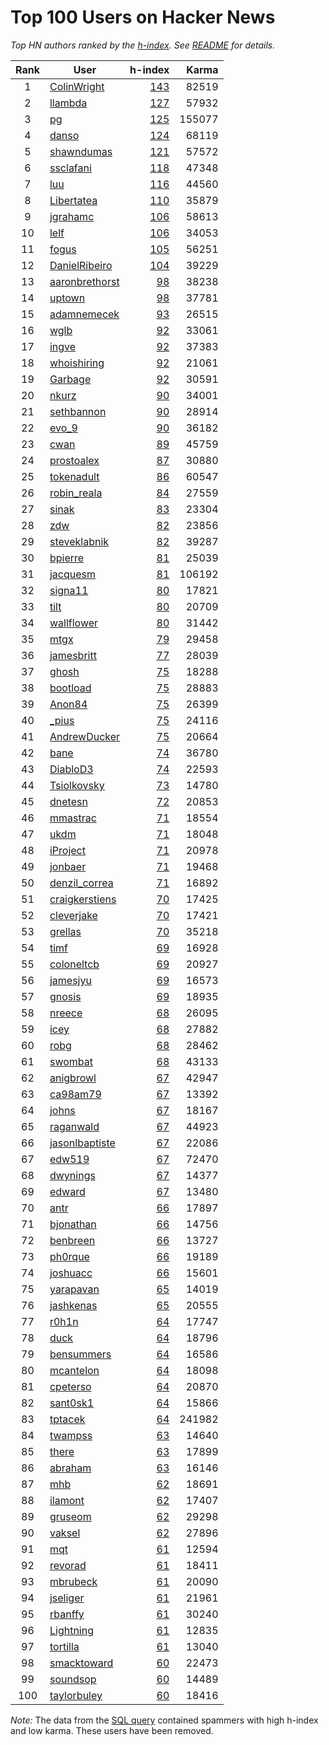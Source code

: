 # Top 100 Users on Hacker News

*Top HN authors ranked by the [h-index](https://en.wikipedia.org/wiki/H-index). See [README](../README.md) for details.*

Rank | User | h-index | Karma
:-: | --- | --: | --:
1 | [ColinWright](https://news.ycombinator.com/user?id=ColinWright) | [143](https://news.ycombinator.com/submitted?id=ColinWright) | 82519
2 | [llambda](https://news.ycombinator.com/user?id=llambda) | [127](https://news.ycombinator.com/submitted?id=llambda) | 57932
3 | [pg](https://news.ycombinator.com/user?id=pg) | [125](https://news.ycombinator.com/submitted?id=pg) | 155077
4 | [danso](https://news.ycombinator.com/user?id=danso) | [124](https://news.ycombinator.com/submitted?id=danso) | 68119
5 | [shawndumas](https://news.ycombinator.com/user?id=shawndumas) | [121](https://news.ycombinator.com/submitted?id=shawndumas) | 57572
6 | [ssclafani](https://news.ycombinator.com/user?id=ssclafani) | [118](https://news.ycombinator.com/submitted?id=ssclafani) | 47348
7 | [luu](https://news.ycombinator.com/user?id=luu) | [116](https://news.ycombinator.com/submitted?id=luu) | 44560
8 | [Libertatea](https://news.ycombinator.com/user?id=Libertatea) | [110](https://news.ycombinator.com/submitted?id=Libertatea) | 35879
9 | [jgrahamc](https://news.ycombinator.com/user?id=jgrahamc) | [106](https://news.ycombinator.com/submitted?id=jgrahamc) | 58613
10 | [lelf](https://news.ycombinator.com/user?id=lelf) | [106](https://news.ycombinator.com/submitted?id=lelf) | 34053
11 | [fogus](https://news.ycombinator.com/user?id=fogus) | [105](https://news.ycombinator.com/submitted?id=fogus) | 56251
12 | [DanielRibeiro](https://news.ycombinator.com/user?id=DanielRibeiro) | [104](https://news.ycombinator.com/submitted?id=DanielRibeiro) | 39229
13 | [aaronbrethorst](https://news.ycombinator.com/user?id=aaronbrethorst) | [98](https://news.ycombinator.com/submitted?id=aaronbrethorst) | 38238
14 | [uptown](https://news.ycombinator.com/user?id=uptown) | [98](https://news.ycombinator.com/submitted?id=uptown) | 37781
15 | [adamnemecek](https://news.ycombinator.com/user?id=adamnemecek) | [93](https://news.ycombinator.com/submitted?id=adamnemecek) | 26515
16 | [wglb](https://news.ycombinator.com/user?id=wglb) | [92](https://news.ycombinator.com/submitted?id=wglb) | 33061
17 | [ingve](https://news.ycombinator.com/user?id=ingve) | [92](https://news.ycombinator.com/submitted?id=ingve) | 37383
18 | [whoishiring](https://news.ycombinator.com/user?id=whoishiring) | [92](https://news.ycombinator.com/submitted?id=whoishiring) | 21061
19 | [Garbage](https://news.ycombinator.com/user?id=Garbage) | [92](https://news.ycombinator.com/submitted?id=Garbage) | 30591
20 | [nkurz](https://news.ycombinator.com/user?id=nkurz) | [90](https://news.ycombinator.com/submitted?id=nkurz) | 34001
21 | [sethbannon](https://news.ycombinator.com/user?id=sethbannon) | [90](https://news.ycombinator.com/submitted?id=sethbannon) | 28914
22 | [evo_9](https://news.ycombinator.com/user?id=evo_9) | [90](https://news.ycombinator.com/submitted?id=evo_9) | 36182
23 | [cwan](https://news.ycombinator.com/user?id=cwan) | [89](https://news.ycombinator.com/submitted?id=cwan) | 45759
24 | [prostoalex](https://news.ycombinator.com/user?id=prostoalex) | [87](https://news.ycombinator.com/submitted?id=prostoalex) | 30880
25 | [tokenadult](https://news.ycombinator.com/user?id=tokenadult) | [86](https://news.ycombinator.com/submitted?id=tokenadult) | 60547
26 | [robin_reala](https://news.ycombinator.com/user?id=robin_reala) | [84](https://news.ycombinator.com/submitted?id=robin_reala) | 27559
27 | [sinak](https://news.ycombinator.com/user?id=sinak) | [83](https://news.ycombinator.com/submitted?id=sinak) | 23304
28 | [zdw](https://news.ycombinator.com/user?id=zdw) | [82](https://news.ycombinator.com/submitted?id=zdw) | 23856
29 | [steveklabnik](https://news.ycombinator.com/user?id=steveklabnik) | [82](https://news.ycombinator.com/submitted?id=steveklabnik) | 39287
30 | [bpierre](https://news.ycombinator.com/user?id=bpierre) | [81](https://news.ycombinator.com/submitted?id=bpierre) | 25039
31 | [jacquesm](https://news.ycombinator.com/user?id=jacquesm) | [81](https://news.ycombinator.com/submitted?id=jacquesm) | 106192
32 | [signa11](https://news.ycombinator.com/user?id=signa11) | [80](https://news.ycombinator.com/submitted?id=signa11) | 17821
33 | [tilt](https://news.ycombinator.com/user?id=tilt) | [80](https://news.ycombinator.com/submitted?id=tilt) | 20709
34 | [wallflower](https://news.ycombinator.com/user?id=wallflower) | [80](https://news.ycombinator.com/submitted?id=wallflower) | 31442
35 | [mtgx](https://news.ycombinator.com/user?id=mtgx) | [79](https://news.ycombinator.com/submitted?id=mtgx) | 29458
36 | [jamesbritt](https://news.ycombinator.com/user?id=jamesbritt) | [77](https://news.ycombinator.com/submitted?id=jamesbritt) | 28039
37 | [ghosh](https://news.ycombinator.com/user?id=ghosh) | [75](https://news.ycombinator.com/submitted?id=ghosh) | 18288
38 | [bootload](https://news.ycombinator.com/user?id=bootload) | [75](https://news.ycombinator.com/submitted?id=bootload) | 28883
39 | [Anon84](https://news.ycombinator.com/user?id=Anon84) | [75](https://news.ycombinator.com/submitted?id=Anon84) | 26399
40 | [_pius](https://news.ycombinator.com/user?id=_pius) | [75](https://news.ycombinator.com/submitted?id=_pius) | 24116
41 | [AndrewDucker](https://news.ycombinator.com/user?id=AndrewDucker) | [75](https://news.ycombinator.com/submitted?id=AndrewDucker) | 20664
42 | [bane](https://news.ycombinator.com/user?id=bane) | [74](https://news.ycombinator.com/submitted?id=bane) | 36780
43 | [DiabloD3](https://news.ycombinator.com/user?id=DiabloD3) | [74](https://news.ycombinator.com/submitted?id=DiabloD3) | 22593
44 | [Tsiolkovsky](https://news.ycombinator.com/user?id=Tsiolkovsky) | [73](https://news.ycombinator.com/submitted?id=Tsiolkovsky) | 14780
45 | [dnetesn](https://news.ycombinator.com/user?id=dnetesn) | [72](https://news.ycombinator.com/submitted?id=dnetesn) | 20853
46 | [mmastrac](https://news.ycombinator.com/user?id=mmastrac) | [71](https://news.ycombinator.com/submitted?id=mmastrac) | 18554
47 | [ukdm](https://news.ycombinator.com/user?id=ukdm) | [71](https://news.ycombinator.com/submitted?id=ukdm) | 18048
48 | [iProject](https://news.ycombinator.com/user?id=iProject) | [71](https://news.ycombinator.com/submitted?id=iProject) | 20978
49 | [jonbaer](https://news.ycombinator.com/user?id=jonbaer) | [71](https://news.ycombinator.com/submitted?id=jonbaer) | 19468
50 | [denzil_correa](https://news.ycombinator.com/user?id=denzil_correa) | [71](https://news.ycombinator.com/submitted?id=denzil_correa) | 16892
51 | [craigkerstiens](https://news.ycombinator.com/user?id=craigkerstiens) | [70](https://news.ycombinator.com/submitted?id=craigkerstiens) | 17425
52 | [cleverjake](https://news.ycombinator.com/user?id=cleverjake) | [70](https://news.ycombinator.com/submitted?id=cleverjake) | 17421
53 | [grellas](https://news.ycombinator.com/user?id=grellas) | [70](https://news.ycombinator.com/submitted?id=grellas) | 35218
54 | [timf](https://news.ycombinator.com/user?id=timf) | [69](https://news.ycombinator.com/submitted?id=timf) | 16928
55 | [coloneltcb](https://news.ycombinator.com/user?id=coloneltcb) | [69](https://news.ycombinator.com/submitted?id=coloneltcb) | 20927
56 | [jamesjyu](https://news.ycombinator.com/user?id=jamesjyu) | [69](https://news.ycombinator.com/submitted?id=jamesjyu) | 16573
57 | [gnosis](https://news.ycombinator.com/user?id=gnosis) | [69](https://news.ycombinator.com/submitted?id=gnosis) | 18935
58 | [nreece](https://news.ycombinator.com/user?id=nreece) | [68](https://news.ycombinator.com/submitted?id=nreece) | 26095
59 | [icey](https://news.ycombinator.com/user?id=icey) | [68](https://news.ycombinator.com/submitted?id=icey) | 27882
60 | [robg](https://news.ycombinator.com/user?id=robg) | [68](https://news.ycombinator.com/submitted?id=robg) | 28462
61 | [swombat](https://news.ycombinator.com/user?id=swombat) | [68](https://news.ycombinator.com/submitted?id=swombat) | 43133
62 | [anigbrowl](https://news.ycombinator.com/user?id=anigbrowl) | [67](https://news.ycombinator.com/submitted?id=anigbrowl) | 42947
63 | [ca98am79](https://news.ycombinator.com/user?id=ca98am79) | [67](https://news.ycombinator.com/submitted?id=ca98am79) | 13392
64 | [johns](https://news.ycombinator.com/user?id=johns) | [67](https://news.ycombinator.com/submitted?id=johns) | 18167
65 | [raganwald](https://news.ycombinator.com/user?id=raganwald) | [67](https://news.ycombinator.com/submitted?id=raganwald) | 44923
66 | [jasonlbaptiste](https://news.ycombinator.com/user?id=jasonlbaptiste) | [67](https://news.ycombinator.com/submitted?id=jasonlbaptiste) | 22086
67 | [edw519](https://news.ycombinator.com/user?id=edw519) | [67](https://news.ycombinator.com/submitted?id=edw519) | 72470
68 | [dwynings](https://news.ycombinator.com/user?id=dwynings) | [67](https://news.ycombinator.com/submitted?id=dwynings) | 14377
69 | [edward](https://news.ycombinator.com/user?id=edward) | [67](https://news.ycombinator.com/submitted?id=edward) | 13480
70 | [antr](https://news.ycombinator.com/user?id=antr) | [66](https://news.ycombinator.com/submitted?id=antr) | 17897
71 | [bjonathan](https://news.ycombinator.com/user?id=bjonathan) | [66](https://news.ycombinator.com/submitted?id=bjonathan) | 14756
72 | [benbreen](https://news.ycombinator.com/user?id=benbreen) | [66](https://news.ycombinator.com/submitted?id=benbreen) | 13727
73 | [ph0rque](https://news.ycombinator.com/user?id=ph0rque) | [66](https://news.ycombinator.com/submitted?id=ph0rque) | 19189
74 | [joshuacc](https://news.ycombinator.com/user?id=joshuacc) | [66](https://news.ycombinator.com/submitted?id=joshuacc) | 15601
75 | [yarapavan](https://news.ycombinator.com/user?id=yarapavan) | [65](https://news.ycombinator.com/submitted?id=yarapavan) | 14019
76 | [jashkenas](https://news.ycombinator.com/user?id=jashkenas) | [65](https://news.ycombinator.com/submitted?id=jashkenas) | 20555
77 | [r0h1n](https://news.ycombinator.com/user?id=r0h1n) | [64](https://news.ycombinator.com/submitted?id=r0h1n) | 17747
78 | [duck](https://news.ycombinator.com/user?id=duck) | [64](https://news.ycombinator.com/submitted?id=duck) | 18796
79 | [bensummers](https://news.ycombinator.com/user?id=bensummers) | [64](https://news.ycombinator.com/submitted?id=bensummers) | 16586
80 | [mcantelon](https://news.ycombinator.com/user?id=mcantelon) | [64](https://news.ycombinator.com/submitted?id=mcantelon) | 18098
81 | [cpeterso](https://news.ycombinator.com/user?id=cpeterso) | [64](https://news.ycombinator.com/submitted?id=cpeterso) | 20870
82 | [sant0sk1](https://news.ycombinator.com/user?id=sant0sk1) | [64](https://news.ycombinator.com/submitted?id=sant0sk1) | 15866
83 | [tptacek](https://news.ycombinator.com/user?id=tptacek) | [64](https://news.ycombinator.com/submitted?id=tptacek) | 241982
84 | [twampss](https://news.ycombinator.com/user?id=twampss) | [63](https://news.ycombinator.com/submitted?id=twampss) | 14640
85 | [there](https://news.ycombinator.com/user?id=there) | [63](https://news.ycombinator.com/submitted?id=there) | 17899
86 | [abraham](https://news.ycombinator.com/user?id=abraham) | [63](https://news.ycombinator.com/submitted?id=abraham) | 16146
87 | [mhb](https://news.ycombinator.com/user?id=mhb) | [62](https://news.ycombinator.com/submitted?id=mhb) | 18691
88 | [ilamont](https://news.ycombinator.com/user?id=ilamont) | [62](https://news.ycombinator.com/submitted?id=ilamont) | 17407
89 | [gruseom](https://news.ycombinator.com/user?id=gruseom) | [62](https://news.ycombinator.com/submitted?id=gruseom) | 29298
90 | [vaksel](https://news.ycombinator.com/user?id=vaksel) | [62](https://news.ycombinator.com/submitted?id=vaksel) | 27896
91 | [mqt](https://news.ycombinator.com/user?id=mqt) | [61](https://news.ycombinator.com/submitted?id=mqt) | 12594
92 | [revorad](https://news.ycombinator.com/user?id=revorad) | [61](https://news.ycombinator.com/submitted?id=revorad) | 18411
93 | [mbrubeck](https://news.ycombinator.com/user?id=mbrubeck) | [61](https://news.ycombinator.com/submitted?id=mbrubeck) | 20090
94 | [jseliger](https://news.ycombinator.com/user?id=jseliger) | [61](https://news.ycombinator.com/submitted?id=jseliger) | 21961
95 | [rbanffy](https://news.ycombinator.com/user?id=rbanffy) | [61](https://news.ycombinator.com/submitted?id=rbanffy) | 30240
96 | [Lightning](https://news.ycombinator.com/user?id=Lightning) | [61](https://news.ycombinator.com/submitted?id=Lightning) | 12835
97 | [tortilla](https://news.ycombinator.com/user?id=tortilla) | [61](https://news.ycombinator.com/submitted?id=tortilla) | 13040
98 | [smacktoward](https://news.ycombinator.com/user?id=smacktoward) | [60](https://news.ycombinator.com/submitted?id=smacktoward) | 22473
99 | [soundsop](https://news.ycombinator.com/user?id=soundsop) | [60](https://news.ycombinator.com/submitted?id=soundsop) | 14489
100 | [taylorbuley](https://news.ycombinator.com/user?id=taylorbuley) | [60](https://news.ycombinator.com/submitted?id=taylorbuley) | 18416

*Note:* The data from the [SQL query](../hackernews/top-authors-h-index.sql) contained spammers with high h-index and low karma. These users have been removed.

